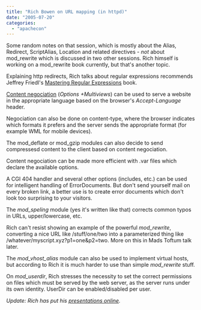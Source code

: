 ```yaml
---
title: "Rich Bowen on URL mapping (in httpd)"
date: "2005-07-20"
categories: 
  - "apachecon"
---
```


Some random notes on that session, which is mostly about the Alias, Redirect, ScriptAlias, Location and related directives - _not_ about mod\_rewrite which is discussed in two other sessions. Rich himself is working on a mod\_rewrite book currently, but that's another topic.

Explaining http redirects, Rich talks about regular expressions recommends Jeffrey Friedl's [Mastering Regular Expressions](http://regex.info/) book.

[Content negociation](http://httpd.apache.org/docs/content-negotiation.html) (_Options +Multiviews_) can be used to serve a website in the appropriate language based on the browser's _Accept-Language_ header.

Negociation can also be done on content-type, where the browser indicates which formats it prefers and the server sends the appropriate format (for example WML for mobile devices).

The mod\_deflate or mod\_gzip modules can also decide to send compressesd content to the client based on content negociation.

Content negociation can be made more efficient with .var files which declare the available options.

A CGI 404 handler and several other options (includes, etc.) can be used for intelligent handling of ErrorDocuments. But don't send yourself mail on every broken link, a better use is to create error documents which don't look too surprising to your visitors.

The _mod\_speling_ module (yes it's written like that) corrects common typos in URLs, upper/lowercase, etc.

Rich can't resist showing an example of the powerful _mod\_rewrite_, converting a nice URL like /stuff/one/two into a parameterized thing like /whatever/myscript.xyz?p1=one&p2=two. More on this in Mads Toftum talk later.

The _mod\_vhost\_alias_ module can also be used to implement virtual hosts, but according to Rich it is much harder to use than simple _mod\_rewrite_ stuff.

On _mod\_userdir_, Rich stresses the necessity to set the correct permissions on files which must be served by the web server, as the server runs under its own identity. UserDir can be enabled/disabled per user.

_Update: Rich has put his [presentations online](http://people.apache.org/~rbowen/presentations/)._
